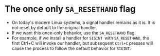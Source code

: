 # The once only `SA_RESETHAND` flag

- On today's modern Linux systems, a signal handler remains as it is. It is not reset by default to the original handler.
- If we want this once-only behavior, use the `SA_RESETHAND` flag.
- For example, if we install a handler for `SIGINT `with `SA_RESETHAND`, the first Ctrl+C will invoke our handler, but subsequent `Ctrl+C` presses will cause the process to follow the default behavior for `SIGINT`.